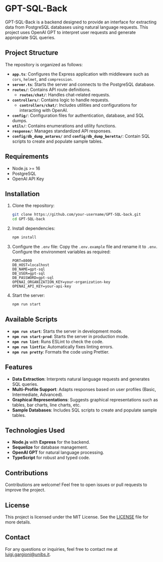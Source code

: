 # GPT-SQL-Back

GPT-SQL-Back is a backend designed to provide an interface for extracting data from PostgreSQL databases using natural language requests. This project uses OpenAI GPT to interpret user requests and generate appropriate SQL queries.

## Project Structure

The repository is organized as follows:
- **`app.ts`**: Configures the Express application with middleware such as `cors`, `helmet`, and `compression`.
- **`server.ts`**: Starts the server and connects to the PostgreSQL database.
- **`routes/`**: Contains API route definitions.
    - **`routes/chat/`**: Handles chat-related requests.
- **`controllers/`**: Contains logic to handle requests.
    - **`controllers/chat/`**: Includes utilities and configurations for interacting with OpenAI.
- **`config/`**: Configuration files for authentication, database, and SQL dumps.
- **`utils/`**: Contains enumerations and utility functions.
- **`response/`**: Manages standardized API responses.
- **`config/db_dump_antares/`** and **`config/db_dump_beretta/`**: Contain SQL scripts to create and populate sample tables.

## Requirements

- Node.js >= 16
- PostgreSQL
- OpenAI API Key

## Installation

1. Clone the repository:
     ```bash
     git clone https://github.com/your-username/GPT-SQL-back.git
     cd GPT-SQL-back
     ```

2. Install dependencies:
     ```bash
     npm install
     ```

3. Configure the `.env` file:
     Copy the `.env.example` file and rename it to `.env`. Configure the environment variables as required:
     ```env
     PORT=8000
     DB_HOST=localhost
     DB_NAME=gpt-sql
     DB_USER=gpt-sql
     DB_PASSWORD=gpt-sql
     OPENAI_ORGANIZATION_KEY=your-organization-key
     OPENAI_API_KEY=your-api-key
     ```

4. Start the server:
     ```bash
     npm run start
     ```

## Available Scripts

- **`npm run start`**: Starts the server in development mode.
- **`npm run start-prod`**: Starts the server in production mode.
- **`npm run lint`**: Runs ESLint to check the code.
- **`npm run lintfix`**: Automatically fixes linting errors.
- **`npm run pretty`**: Formats the code using Prettier.

## Features

- **Data Extraction**: Interprets natural language requests and generates SQL queries.
- **Multi-Profile Support**: Adapts responses based on user profiles (Basic, Intermediate, Advanced).
- **Graphical Representations**: Suggests graphical representations such as tables, bar charts, line charts, etc.
- **Sample Databases**: Includes SQL scripts to create and populate sample tables.

## Technologies Used

- **Node.js** with **Express** for the backend.
- **Sequelize** for database management.
- **OpenAI GPT** for natural language processing.
- **TypeScript** for robust and typed code.

## Contributions

Contributions are welcome! Feel free to open issues or pull requests to improve the project.

## License

This project is licensed under the MIT License. See the [LICENSE](./LICENSE) file for more details.

## Contact

For any questions or inquiries, feel free to contact me at [luigi.gargioni@unibs.it](mailto:luigi.gargioni@unibs.it).
